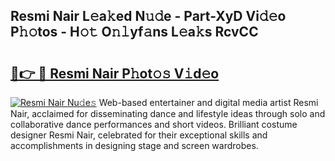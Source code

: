 ## Resmi Nair L𝚎a𝚔ed N𝚞𝚍e - Part-XyD Vi𝚍𝚎o P𝚑𝚘tos - H𝚘𝚝 O𝚗𝚕yf𝚊ns L𝚎a𝚔s RcvCC

# <h2><a href="http://kf6rmbz.oniu.top/?m=Resmi+Nair">🔗👉 🔴 Resmi Nair P𝚑ot𝚘𝚜 V𝚒d𝚎o</a></h2>

[![Resmi Nair Nu𝚍e𝚜](https://i.imgur.com/0qMVB7G.gif)](http://kf6rmbz.oniu.top/?m=Resmi+Nair)
Web-based entertainer and digital media artist Resmi Nair, acclaimed for disseminating dance and lifestyle ideas through solo and collaborative dance performances and short videos. Brilliant costume designer Resmi Nair, celebrated for their exceptional skills and accomplishments in designing stage and screen wardrobes.  
